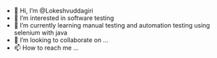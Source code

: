 - 👋 Hi, I’m @Lokeshvuddagiri
- 👀 I’m interested in software testing 
- 🌱 I’m currently learning manual testing and automation testing using selenium with java
- 💞️ I’m looking to collaborate on ...
- 📫 How to reach me ...

<!---
Lokeshvuddagiri/Lokeshvuddagiri is a ✨ special ✨ repository because its `README.md` (this file) appears on your GitHub profile.
You can click the Preview link to take a look at your changes.
--->
